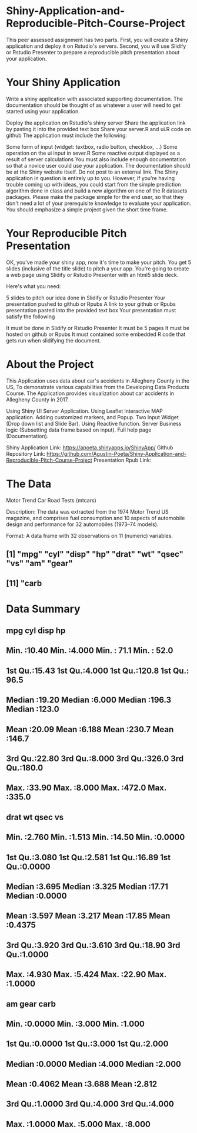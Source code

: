 # Shiny-Application-and-Reproducible-Pitch-Course-Project
This peer assessed assignment has two parts. First, you will create a Shiny application and deploy it on Rstudio's servers. Second, you will use Slidify or Rstudio Presenter to prepare a reproducible pitch presentation about your application.

# Your Shiny Application
Write a shiny application with associated supporting documentation. The documentation should be thought of as whatever a user will need to get started using your application.

Deploy the application on Rstudio's shiny server
Share the application link by pasting it into the provided text box
Share your server.R and ui.R code on github
The application must include the following:

Some form of input (widget: textbox, radio button, checkbox, ...)
Some operation on the ui input in sever.R
Some reactive output displayed as a result of server calculations
You must also include enough documentation so that a novice user could use your application.
The documentation should be at the Shiny website itself. Do not post to an external link.
The Shiny application in question is entirely up to you. However, if you're having trouble coming up with ideas, you could start from the simple prediction algorithm done in class and build a new algorithm on one of the R datasets packages. Please make the package simple for the end user, so that they don't need a lot of your prerequisite knowledge to evaluate your application. You should emphasize a simple project given the short time frame.

# Your Reproducible Pitch Presentation
OK, you've made your shiny app, now it's time to make your pitch. You get 5 slides (inclusive of the title slide) to pitch a your app. You're going to create a web page using Slidify or Rstudio Presenter with an html5 slide deck.

Here's what you need:

5 slides to pitch our idea done in Slidify or Rstudio Presenter
Your presentation pushed to github or Rpubs
A link to your github or Rpubs presentation pasted into the provided text box
Your presentation must satisfy the following

It must be done in Slidify or Rstudio Presenter
It must be 5 pages It must be hosted on github or Rpubs
It must contained some embedded R code that gets run when slidifying the document.

# About the Project
This Application uses data about car's accidents in Allegheny County in the US, To demonstrate various capabilities from the Developing Data Products Course. The Application provides visualization about car accidents in Allegheny County in 2017.

Using Shiny UI Server Application. Using Leaflet interactive MAP application. Adding customized markers, and Popup. Two Input Widget (Drop down list and Slide Bar). Using Reactive function. Server Business logic (Subsetting data frame based on input). Full help page (Documentation).

Shiny Application Link: https://apoeta.shinyapps.io/ShinyApp/
Github Repository Link: https://github.com/Agustin-Poeta/Shiny-Application-and-Reproducible-Pitch-Course-Project
Presentation Rpub Link: 

# The Data
Motor Trend Car Road Tests (mtcars)

Description: The data was extracted from the 1974 Motor Trend US magazine, and comprises fuel consumption and 10 aspects of automobile design and performance for 32 automobiles (1973–74 models).

Format: A data frame with 32 observations on 11 (numeric) variables.
## [1] "mpg" "cyl" "disp" "hp" "drat" "wt" "qsec" "vs" "am" "gear"
## [11] "carb

# Data Summary
## mpg cyl disp hp
## Min. :10.40 Min. :4.000 Min. : 71.1 Min. : 52.0
## 1st Qu.:15.43 1st Qu.:4.000 1st Qu.:120.8 1st Qu.: 96.5
## Median :19.20 Median :6.000 Median :196.3 Median :123.0
## Mean :20.09 Mean :6.188 Mean :230.7 Mean :146.7
## 3rd Qu.:22.80 3rd Qu.:8.000 3rd Qu.:326.0 3rd Qu.:180.0
## Max. :33.90 Max. :8.000 Max. :472.0 Max. :335.0
## drat wt qsec vs
## Min. :2.760 Min. :1.513 Min. :14.50 Min. :0.0000
## 1st Qu.:3.080 1st Qu.:2.581 1st Qu.:16.89 1st Qu.:0.0000
## Median :3.695 Median :3.325 Median :17.71 Median :0.0000
## Mean :3.597 Mean :3.217 Mean :17.85 Mean :0.4375
## 3rd Qu.:3.920 3rd Qu.:3.610 3rd Qu.:18.90 3rd Qu.:1.0000
## Max. :4.930 Max. :5.424 Max. :22.90 Max. :1.0000
## am gear carb
## Min. :0.0000 Min. :3.000 Min. :1.000
## 1st Qu.:0.0000 1st Qu.:3.000 1st Qu.:2.000
## Median :0.0000 Median :4.000 Median :2.000
## Mean :0.4062 Mean :3.688 Mean :2.812
## 3rd Qu.:1.0000 3rd Qu.:4.000 3rd Qu.:4.000
## Max. :1.0000 Max. :5.000 Max. :8.000
